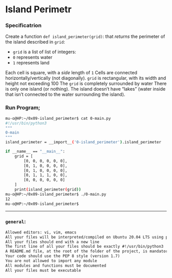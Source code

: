 # Island Perimetr

### Specificatrion
Create a function `def island_perimeter(grid)`: that *returns* the perimeter of the island described in `grid`:

- `grid` is a list of list of integers:
- `0` represents water
- `1` represents land  

Each cell is square, with a *side* length of `1`
Cells are connected horizontally/vertically (not diagonally).
`grid` is rectangular, with its width and height not exceeding 100
The `grid` is completely surrounded by water
There is only one island (or nothing).
The island doesn’t have “lakes” (water inside that isn’t connected to the water surrounding the island).


### Run Program;
```bash
mu-o@HP:~/0x09-island_perimeter$ cat 0-main.py
#!/usr/bin/python3
"""
0-main
"""
island_perimeter = __import__('0-island_perimeter').island_perimeter

if __name__ == "__main__":
    grid = [
        [0, 0, 0, 0, 0, 0],
        [0, 1, 0, 0, 0, 0],
        [0, 1, 0, 0, 0, 0],
        [0, 1, 1, 1, 0, 0],
        [0, 0, 0, 0, 0, 0]
    ]
    print(island_perimeter(grid))
mu-o@HP:~/0x09-island_perimeter$ ./0-main.py
12
mu-o@HP:~/0x09-island_perimeter$
```

---
### `general`:
```txt
Allowed editors: vi, vim, emacs
All your files will be interpreted/compiled on Ubuntu 20.04 LTS using python3 (version 3.4.3)
All your files should end with a new line
The first line of all your files should be exactly #!/usr/bin/python3
A README.md file, at the root of the folder of the project, is mandatory
Your code should use the PEP 8 style (version 1.7)
You are not allowed to import any module
All modules and functions must be documented
All your files must be executable
```
